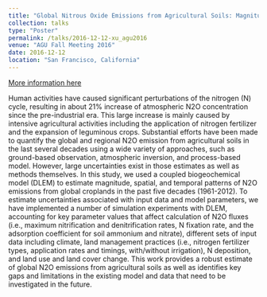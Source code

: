 ```yaml
---
title: "Global Nitrous Oxide Emissions from Agricultural Soils: Magnitude and Uncertainties Associated with Input Data and Model Parameters"
collection: talks
type: "Poster"
permalink: /talks/2016-12-12-xu_agu2016
venue: "AGU Fall Meeting 2016"
date: 2016-12-12
location: "San Francisco, California"
---
```


[More information here](https://agu.confex.com/agu/fm16/meetingapp.cgi/Paper/158483)

Human activities have caused significant perturbations of the nitrogen (N) cycle, resulting in about 21% increase of atmospheric N2O concentration since the pre-industrial era. This large increase is mainly caused by intensive agricultural activities including the application of nitrogen fertilizer and the expansion of leguminous crops. Substantial efforts have been made to quantify the global and regional N2O emission from agricultural soils in the last several decades using a wide variety of approaches, such as ground-based observation, atmospheric inversion, and process-based model. However, large uncertainties exist in those estimates as well as methods themselves. In this study, we used a coupled biogeochemical model (DLEM) to estimate magnitude, spatial, and temporal patterns of N2O emissions from global croplands in the past five decades (1961-2012). To estimate uncertainties associated with input data and model parameters, we have implemented a number of simulation experiments with DLEM, accounting for key parameter values that affect calculation of N2O fluxes (i.e., maximum nitrification and denitrification rates, N fixation rate, and the adsorption coefficient for soil ammonium and nitrate), different sets of input data including climate, land management practices (i.e., nitrogen fertilizer types, application rates and timings, with/without irrigation), N deposition, and land use and land cover change. This work provides a robust estimate of global N2O emissions from agricultural soils as well as identifies key gaps and limitations in the existing model and data that need to be investigated in the future.
